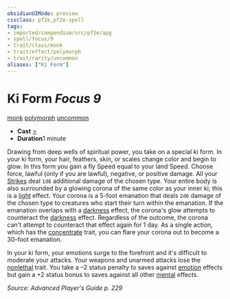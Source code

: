 ```yaml
---
obsidianUIMode: preview
cssclass: pf2e,pf2e-spell
tags:
- imported/compendium/src/pf2e/apg
- spell/focus/9
- trait/class/monk
- trait/effect/polymorph
- trait/rarity/uncommon
aliases: ["Ki Form"]
---
```

# Ki Form *Focus 9*   
[monk](rules/traits/monk.md)  [polymorph](polymorph.md)  [uncommon](uncommon.md)  

- **Cast** [>](chapter-9-playing-the-game.md#Actions "Single Action") 
- **Duration**1 minute

Drawing from deep wells of spiritual power, you take on a special ki form. In your ki form, your hair, feathers, skin, or scales change color and begin to glow. In this form you gain a fly Speed equal to your land Speed. Choose force, lawful (only if you are lawful), negative, or positive damage. All your [Strikes](strike.md) deal `1d6` additional damage of the chosen type. Your entire body is also surrounded by a glowing corona of the same color as your inner ki; this is a [light](rules/traits/light.md) effect. Your corona is a 5-foot emanation that deals `2d6` damage of the chosen type to creatures who start their turn within the emanation. If the emanation overlaps with a [darkness](rules/traits/darkness.md) effect, the corona's glow attempts to counteract the [darkness](rules/traits/darkness.md) effect. Regardless of the outcome, the corona can't attempt to counteract that effect again for 1 day. As a single action, which has the [concentrate](concentrate.md) trait, you can flare your corona out to become a 30-foot emanation.

In your ki form, your emotions surge to the forefront and it's difficult to moderate your attacks. Your weapons and unarmed attacks lose the [nonlethal](nonlethal.md) trait. You take a –2 status penalty to saves against [emotion](emotion.md) effects but gain a +2 status bonus to saves against all other [mental](mental.md) effects.

*Source: Advanced Player's Guide p. 229*